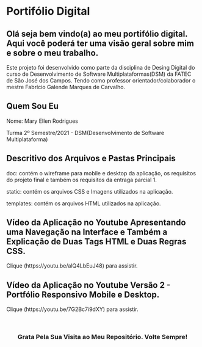 # **Portifólio Digital**
## Olá seja bem vindo(a) ao meu portifólio digital. Aqui você poderá ter uma visão geral sobre mim e sobre o meu trabalho.

Este projeto foi desenvolvido como parte da disciplina de Desing Digital do curso de Desenvolvimento de Software Multiplataformas(DSM) da FATEC de São José dos Campos. Tendo como professor orientador/colaborador o mestre Fabrício Galende Marques de Carvalho.

<div>
    <h2>Quem Sou Eu</h2>
    <p>Nome: Mary Ellen Rodrigues<p>
    <p>Turma 2º Semestre/2021 - DSM(Desenvolvimento de Software Multiplataforma) <p>
</div>

<div>
    <h2>Descritivo dos Arquivos e Pastas Principais</h2>
    <p>doc: contém o wireframe para mobile e desktop da aplicação, os requisitos do projeto final e também os requisitos da entraga parcial 1.<p>
    <p>static: contém os arquivos CSS e Imagens utilizados na aplicação. <p>
    <p>templates: contém os arquivos HTML utilizados na aplicação.<p>
</div>

<div>
    <h2>Vídeo da Aplicação no Youtube Apresentando uma Navegação na Interface e Também a Explicação de Duas Tags HTML e Duas Regras CSS.</h2>
    <p>Clique (https://youtu.be/alQ4LbEuJ48) para assistir.<p>
    <h2>Vídeo da Aplicação no Youtube Versão 2 - Portfólio Responsivo Mobile e Desktop.</h2>
    <p>Clique (https://youtu.be/7G2Bc7i9dXY) para assistir.<p>
    <br>
    <h3 align="center">Grata Pela Sua Visita ao Meu Repositório. Volte Sempre!</h3>  
    
</div>
